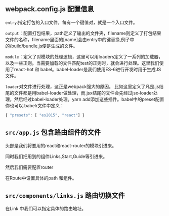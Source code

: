 ## webpack.config.js 配置信息

`entry`:指定打包的入口文件，每有一个键值对，就是一个入口文件。

`output`：配置打包结果，path定义了输出的文件夹，filename则定义了打包结果文件的名称，filename里面的[name]会由entry中的键替换,例子中的/build/bundle.js便是生成的文件。

`module`：定义了对模块的处理逻辑，这里可以用loaders定义了一系列的加载器，以及一些正则。当需要加载的文件匹配test的正则时，就会进行处理。这里我们使用了react-hot 和 babel。babel-loader是我们使用ES-6进行开发时用于生成JS文件。

`loader`对文件进行处理，这正是webpack强大的原因。
比如这里定义了凡是.js结尾的文件都是用babel-loader做处理，而.jsx结尾的文件会先经过jsx-loader处理，然后经过babel-loader处理。yarn add添加这些插件。babel中的preset配置你也可以.babelr文件中定义：
```js
{ "presets": [ "es2015", "react"] }
```

## `src/app.js` 包含路由组件的文件
头部是我们将要用的react和react-router的模块引进来。

同时我们把用到的组件Links,Start,Guide等引进来。

然后我们需要配置router

在Route中设置具体的path 和组件。

## `src/components/links.js` 路由切换文件
在Link 中我们可以指定具体的路由地址。
